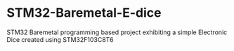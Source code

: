 # STM32-Baremetal-E-dice
STM32 Baremetal programming based project exhibiting a simple Electronic Dice created using STM32F103C8T6
